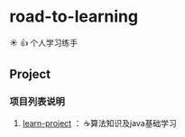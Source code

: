 # road-to-learning
 :sunny: :+1: 个人学习练手 
## Project

### 项目列表说明
1. [learn-project](https://github.com/Scorpio-ljc/road-to-learning/tree/main/learn-project) ： :coffee:算法知识及java基础学习

